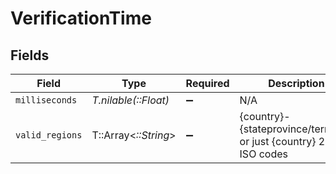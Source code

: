 # VerificationTime


## Fields

| Field                                                                   | Type                                                                    | Required                                                                | Description                                                             |
| ----------------------------------------------------------------------- | ----------------------------------------------------------------------- | ----------------------------------------------------------------------- | ----------------------------------------------------------------------- |
| `milliseconds`                                                          | *T.nilable(::Float)*                                                    | :heavy_minus_sign:                                                      | N/A                                                                     |
| `valid_regions`                                                         | T::Array<*::String*>                                                    | :heavy_minus_sign:                                                      | {country}-{stateprovince/territory} or just {country} 2-digit ISO codes |